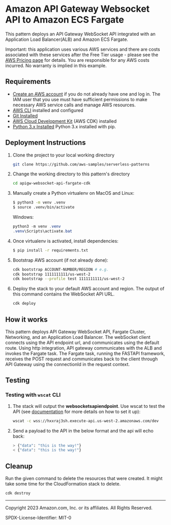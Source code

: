 # Amazon API Gateway Websocket API to Amazon ECS Fargate

This pattern deploys an API Gateway WebSocket API integrated with an Application Load Balancer(ALB) and Amazon ECS Fargate.

Important: this application uses various AWS services and there are costs associated with these services after the Free Tier usage - please see the [AWS Pricing page](https://aws.amazon.com/pricing/) for details. You are responsible for any AWS costs incurred. No warranty is implied in this example.

## Requirements

- [Create an AWS account](https://portal.aws.amazon.com/gp/aws/developer/registration/index.html) if you do not already have one and log in. The IAM user that you use must have sufficient permissions to make necessary AWS service calls and manage AWS resources.
- [AWS CLI](https://docs.aws.amazon.com/cli/latest/userguide/install-cliv2.html) installed and configured
- [Git Installed](https://git-scm.com/book/en/v2/Getting-Started-Installing-Git)
- [AWS Cloud Development Kit](https://docs.aws.amazon.com/cdk/latest/guide/cli.html) (AWS CDK) installed
- [Python 3.x Installed](https://www.python.org/) Python 3.x installed with pip.

## Deployment Instructions

1. Clone the project to your local working directory

   ```bash
   git clone https://github.com/aws-samples/serverless-patterns
   ```

2. Change the working directory to this pattern's directory

   ```bash
   cd apigw-websocket-api-fargate-cdk
   ```

3. Manually create a Python virtualenv on MacOS and Linux:

   ```bash
   $ python3 -m venv .venv
   $ source .venv/bin/activate
   ```

   Windows:

   ```powershell
   python3 -m venv .venv
   .venv\Scripts\activate.bat
   ```

4. Once virtualenv is activated, install dependencies:

   ```bash
   $ pip install -r requirements.txt
   ```

5. Bootstrap AWS account (if not already done):

   ```bash
   cdk bootstrap ACCOUNT-NUMBER/REGION # e.g.
   cdk bootstrap 1111111111/us-west-2
   cdk bootstrap --profile test 1111111111/us-west-2
   ```

6. Deploy the stack to your default AWS account and region. The output of this command contains the WebSocket API URL.

   ```bash
   cdk deploy
   ```

## How it works

This pattern deploys API Gateway WebSocket API, Fargate Cluster, Networking, and an Application Load Balancer. The webSocket client connects using the API endpoint url, and communicates using the default route. Using http integration, API gateway communicates with the ALB and invokes the Fargate task. The Fargate task, running the FASTAPI framework, receives the POST request and communicates back to the client through API Gateway using the connectionId in the request context.

## Testing

### Testing with `wscat` CLI

1. The stack will output the **websocketsapiendpoint**. Use wscat to test the API (see [documentation](https://docs.aws.amazon.com/apigateway/latest/developerguide/apigateway-how-to-call-websocket-api-wscat.html) for more details on how to set it up):

   ```bash
   wscat -c wss://hxxraj3sh.execute-api.us-west-2.amazonaws.com/dev
   ```

2. Send a payload to the API in the below format and the api will echo back:

   ```bash
   > {"data": "this is the way!"}
   < {"data": "this is the way!"}
   ```

## Cleanup

Run the given command to delete the resources that were created. It might take some time for the CloudFormation stack to delete.

```bash
cdk destroy
```

---

Copyright 2023 Amazon.com, Inc. or its affiliates. All Rights Reserved.

SPDX-License-Identifier: MIT-0
